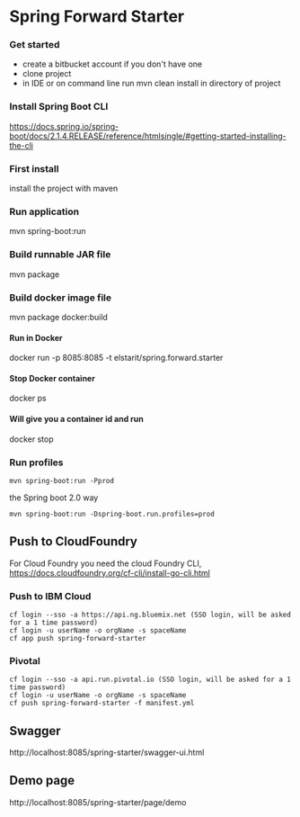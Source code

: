 # Spring Forward Starter

### Get started
- create a bitbucket account if you don't have one
- clone project
- in IDE or on command line run mvn clean install in directory of project

### Install Spring Boot CLI
https://docs.spring.io/spring-boot/docs/2.1.4.RELEASE/reference/htmlsingle/#getting-started-installing-the-cli

### First install
install the project with maven

### Run application
mvn spring-boot:run


### Build runnable JAR file
mvn package

### Build docker image file
mvn package docker:build

#### Run in Docker
docker run -p 8085:8085 -t elstarit/spring.forward.starter

#### Stop Docker container
docker ps

#### Will give you a container id and run

docker stop <containerid>

### Run profiles
```
mvn spring-boot:run -Pprod
```
the Spring boot 2.0 way
```
mvn spring-boot:run -Dspring-boot.run.profiles=prod
```

## Push to CloudFoundry
For Cloud Foundry you need the cloud Foundry CLI, https://docs.cloudfoundry.org/cf-cli/install-go-cli.html

### Push to IBM Cloud
```
cf login --sso -a https://api.ng.bluemix.net (SSO login, will be asked for a 1 time password)
cf login -u userName -o orgName -s spaceName
cf app push spring-forward-starter
```

### Pivotal
```
cf login --sso -a api.run.pivotal.io (SSO login, will be asked for a 1 time password)
cf login -u userName -o orgName -s spaceName
cf push spring-forward-starter -f manifest.yml
```

## Swagger
http://localhost:8085/spring-starter/swagger-ui.html

## Demo page
http://localhost:8085/spring-starter/page/demo
